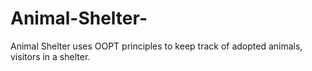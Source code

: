# Animal-Shelter-
Animal Shelter uses OOPT principles to keep track of adopted animals, visitors in a shelter. 
